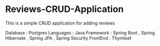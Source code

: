 # Reviews-CRUD-Application
This is a simple CRUD application for adding reviews 

Database : Postgres
Languages : Java
Framework : Spring Boot , Spring Hibernate , Spring JPA , Spring Security
FrontEnd : Thymleaf
